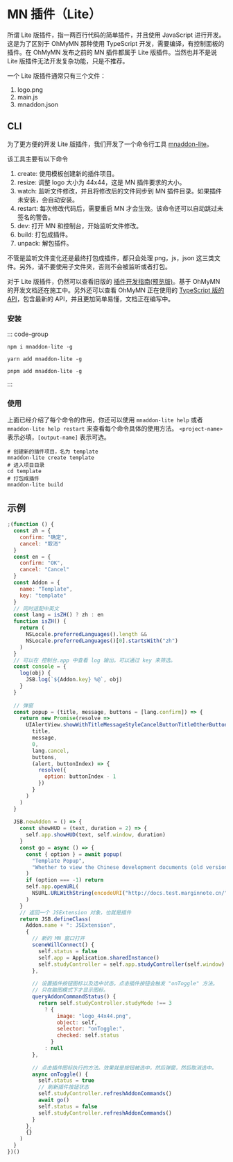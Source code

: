 # MN 插件（Lite）

所谓 Lite 版插件，指一两百行代码的简单插件，并且使用 JavaScript 进行开发。这是为了区别于 OhMyMN 那种使用 TypeScript 开发，需要编译，有控制面板的插件。在 OhMyMN 发布之前的 MN 插件都属于 Lite 版插件。当然也并不是说 Lite 版插件无法开发复杂功能，只是不推荐。

一个 Lite 版插件通常只有三个文件：
1. logo.png
2. main.js
3. mnaddon.json

## CLI
为了更方便的开发 Lite 版插件，我们开发了一个命令行工具 [mnaddon-lite](https://www.npmjs.com/package/mnaddon-lite)。

该工具主要有以下命令
1. create: 使用模板创建新的插件项目。
2. resize: 调整 logo 大小为 44x44，这是 MN 插件要求的大小。
3. watch: 监听文件修改，并且将修改后的文件同步到 MN 插件目录。如果插件未安装，会自动安装。
4. restart: 每次修改代码后，需要重启 MN 才会生效。该命令还可以自动跳过未签名的警告。
5. dev: 打开 MN 和控制台，开始监听文件修改。
6. build: 打包成插件。
6. unpack: 解包插件。

不管是监听文件变化还是最终打包成插件，都只会处理 png，js，json 这三类文件。另外，请不要使用子文件夹，否则不会被监听或者打包。

对于 Lite 版插件，仍然可以查看旧版的 [插件开发指南(预览版)](http://docs.test.marginnote.cn/)。基于 OhMyMN 的开发文档还在施工中。另外还可以查看 OhMyMN 正在使用的 [TypeScript 版的 API](https://github.com/marginnoteapp/marginnote-api)，包含最新的 API，并且更加简单易懂，文档正在编写中。


### 安装
::: code-group
```shell [npm]
npm i mnaddon-lite -g
```
```shell [yarn]
yarn add mnaddon-lite -g
```
```shell [pnpm]
pnpm add mnaddon-lite -g
```
:::

### 使用
上面已经介绍了每个命令的作用，你还可以使用 `mnaddon-lite help` 或者 `mnaddon-lite help restart` 来查看每个命令具体的使用方法。 `<project-name>` 表示必填，`[output-name]` 表示可选。

```shell
# 创建新的插件项目，名为 template
mnaddon-lite create template
# 进入项目目录
cd template
# 打包成插件
mnaddon-lite build
```

## 示例

```js
;(function () {
  const zh = {
    confirm: "确定",
    cancel: "取消"
  }
  const en = {
    confirm: "OK",
    cancel: "Cancel"
  }
  const Addon = {
    name: "Template",
    key: "template"
  }
  // 同时适配中英文
  const lang = isZH() ? zh : en
  function isZH() {
    return (
      NSLocale.preferredLanguages().length &&
      NSLocale.preferredLanguages()[0].startsWith("zh")
    )
  }
  // 可以在 控制台.app 中查看 log 输出。可以通过 key 来筛选。
  const console = {
    log(obj) {
      JSB.log(`${Addon.key} %@`, obj)
    }
  }
  
  // 弹窗
  const popup = (title, message, buttons = [lang.confirm]) => {
    return new Promise(resolve =>
      UIAlertView.showWithTitleMessageStyleCancelButtonTitleOtherButtonTitlesTapBlock(
        title,
        message,
        0,
        lang.cancel,
        buttons,
        (alert, buttonIndex) => {
          resolve({
            option: buttonIndex - 1
          })
        }
      )
    )
  }
  
  JSB.newAddon = () => {
    const showHUD = (text, duration = 2) => {
      self.app.showHUD(text, self.window, duration)
    }
    const go = async () => {
      const { option } = await popup(
        "Template Popup",
        "Whether to view the Chinese development documents (old version, new version is not updated)?"
      )
      if (option === -1) return
      self.app.openURL(
        NSURL.URLWithString(encodeURI("http://docs.test.marginnote.cn/"))
      )
    }
    // 返回一个 JSExtension 对象，也就是插件
    return JSB.defineClass(
      Addon.name + ": JSExtension",
      {
        // 新的 MN 窗口打开
        sceneWillConnect() {
          self.status = false
          self.app = Application.sharedInstance()
          self.studyController = self.app.studyController(self.window)
        },
        
        // 设置插件按钮图标以及选中状态。点击插件按钮会触发 "onToggle" 方法。
        // 只在脑图模式下才显示图标。
        queryAddonCommandStatus() {
          return self.studyController.studyMode !== 3
            ? {
                image: "logo_44x44.png",
                object: self,
                selector: "onToggle:",
                checked: self.status
              }
            : null
        },
        
        // 点击插件图标执行的方法。效果就是按钮被选中，然后弹窗，然后取消选中。
        async onToggle() {
          self.status = true
          // 刷新插件按钮状态
          self.studyController.refreshAddonCommands()
          await go()
          self.status = false
          self.studyController.refreshAddonCommands()
        }
      },
      {}
    )
  }
})()
```